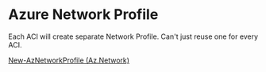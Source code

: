 
# Azure Network Profile

Each ACI will create separate Network Profile. Can't just reuse one for every ACI.

[New-AzNetworkProfile (Az.Network)](https://docs.microsoft.com/en-us/powershell/module/az.network/new-aznetworkprofile?view=azps-5.7.0)
